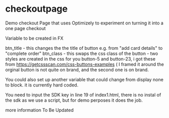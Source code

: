 # checkoutpage
Demo checkout Page that uses Optimizely to experiment on turning it into a one page checkout


Variable to be created in FX

btn_title - this changes the the title of button e.g. from "add card details" to "complete order"
btn_class - this swaps the css class of the button - two styles are created in the css for you button-5 and button-23, i got these from https://getcssscan.com/css-buttons-examples ( I framed it around the orginal button is not quite on brand, and the second one is on brand.

You could also set up another variable that could change from  display none to block. it is currently hard coded.

You need to input the SDK key in line 19 of index1.html, there is no instal of the sdk as we use a script, but for demo perposes it does the job.

more information To Be Updated
